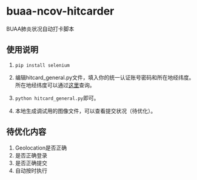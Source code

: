 # buaa-ncov-hitcarder

BUAA肺炎状况自动打卡脚本

## 使用说明

1. `pip install selenium`

2. 编辑hitcard_general.py文件，填入你的统一认证账号密码和所在地经纬度。所在地经纬度可以通过[这里](https://jingweidu.51240.com/)查询。
3. `python hitcard_general.py`即可。
4. 本地生成调试用的图像文件，可以查看提交状况（待优化）。

## 待优化内容

1. Geolocation是否正确
2. 是否正确登录
3. 是否正确提交
4. 自动按时执行

